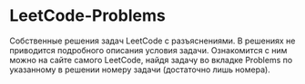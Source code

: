 # LeetCode-Problems
Собственные решения задач LeetCode с разъяснениями. 
В решениях не приводится подробного описания условия задачи. Ознакомится с ним можно на сайте самого LeetCode, найдя задачу во вкладке Problems по указанному в решении номеру задачи (достаточно лишь номера).
